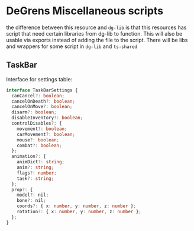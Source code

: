# DeGrens Miscellaneous scripts

the difference between this resource and `dg-lib` is that this resources has
script that need certain libraries from dg-lib to function. This will also be usable
via exports instead of adding the file to the script. There will be libs and wrappers
for some script in `dg-lib` and `ts-shared`

## TaskBar

Interface for settings table:

```typescript
interface TaskBarSettings {
  canCancel?: boolean;
  cancelOnDeath?: boolean;
  cancelOnMove?: boolean;
  disarm?: boolean;
  disableInventory?: boolean;
  controlDisables?: {
    movement?: boolean;
    carMovement?: boolean;
    mouse?: boolean;
    combat?: boolean;
  };
  animation?: {
    animDict?: string;
    anim?: string;
    flags?: number;
    task?: string;
  };
  prop?: {
    model?: nil;
    bone?: nil;
    coords?: { x: number, y: number, z: number };
    rotation?: { x: number, y: number, z: number };
  };
}
```